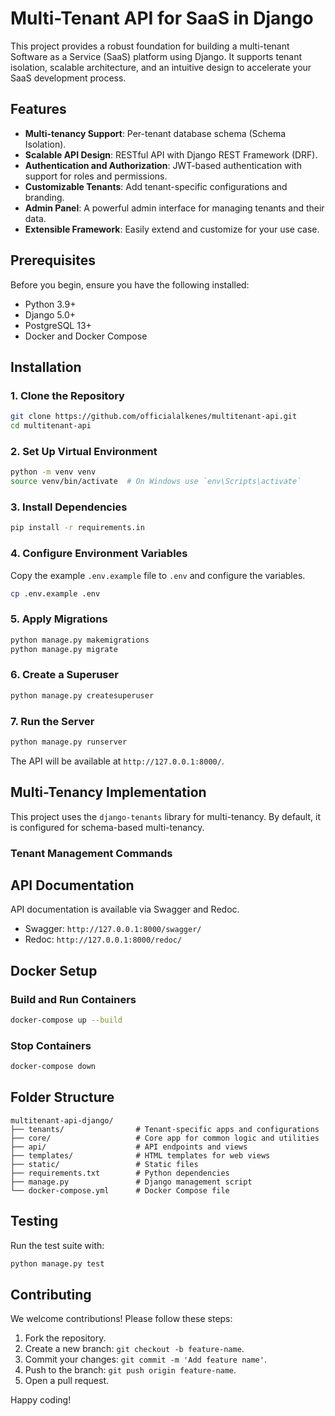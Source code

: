 # Multi-Tenant API for SaaS in Django

This project provides a robust foundation for building a multi-tenant Software as a Service (SaaS) platform using Django. It supports tenant isolation, scalable architecture, and an intuitive design to accelerate your SaaS development process.

## Features

- **Multi-tenancy Support**: Per-tenant database schema (Schema Isolation).
- **Scalable API Design**: RESTful API with Django REST Framework (DRF).
- **Authentication and Authorization**: JWT-based authentication with support for roles and permissions.
- **Customizable Tenants**: Add tenant-specific configurations and branding.
- **Admin Panel**: A powerful admin interface for managing tenants and their data.
- **Extensible Framework**: Easily extend and customize for your use case.

## Prerequisites

Before you begin, ensure you have the following installed:

- Python 3.9+
- Django 5.0+
- PostgreSQL 13+
- Docker and Docker Compose

## Installation

### 1. Clone the Repository

```bash
git clone https://github.com/officialalkenes/multitenant-api.git
cd multitenant-api
```

### 2. Set Up Virtual Environment

```bash
python -m venv venv
source venv/bin/activate  # On Windows use `env\Scripts\activate`
```

### 3. Install Dependencies

```bash
pip install -r requirements.in
```

### 4. Configure Environment Variables

Copy the example `.env.example` file to `.env` and configure the variables.

```bash
cp .env.example .env
```

### 5. Apply Migrations

```bash
python manage.py makemigrations
python manage.py migrate
```

### 6. Create a Superuser

```bash
python manage.py createsuperuser
```

### 7. Run the Server

```bash
python manage.py runserver
```

The API will be available at `http://127.0.0.1:8000/`.

## Multi-Tenancy Implementation

This project uses the `django-tenants` library for multi-tenancy. By default, it is configured for schema-based multi-tenancy.

### Tenant Management Commands

<!-- - **Create a Tenant**:

  ```bash
  python manage.py create_tenant
  ```

- **Migrate Tenant Schema**:

  ```bash
  python manage.py migrate_schemas
  ``` -->

## API Documentation

API documentation is available via Swagger and Redoc.

- Swagger: `http://127.0.0.1:8000/swagger/`
- Redoc: `http://127.0.0.1:8000/redoc/`

## Docker Setup

### Build and Run Containers

```bash
docker-compose up --build
```

### Stop Containers

```bash
docker-compose down
```

## Folder Structure

```
multitenant-api-django/
├── tenants/                # Tenant-specific apps and configurations
├── core/                   # Core app for common logic and utilities
├── api/                    # API endpoints and views
├── templates/              # HTML templates for web views
├── static/                 # Static files
├── requirements.txt        # Python dependencies
├── manage.py               # Django management script
└── docker-compose.yml      # Docker Compose file
```

## Testing

Run the test suite with:

```bash
python manage.py test
```

## Contributing

We welcome contributions! Please follow these steps:

1. Fork the repository.
2. Create a new branch: `git checkout -b feature-name`.
3. Commit your changes: `git commit -m 'Add feature name'`.
4. Push to the branch: `git push origin feature-name`.
5. Open a pull request.

<!-- ## License

This project is licensed under the MIT License. See the [LICENSE](LICENSE) file for details.

--- -->

Happy coding!
